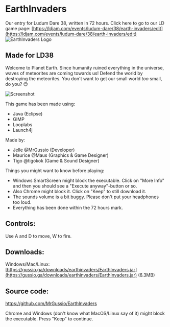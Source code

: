 # EarthInvaders
Our entry for Ludum Dare 38, written in 72 hours.
Click here to go to our LD game page: [https://ldjam.com/events/ludum-dare/38/earth-invaders/edit](https://ldjam.com/events/ludum-dare/38/earth-invaders/edit)
![EarthInvaders Logo](https://static.jam.vg/raw/2c2/z/15ee.png)
## Made for LD38

Welcome to Planet Earth. Since humanity ruined everything in the universe, waves of meteorites are coming towards us! Defend the world by destroying the meteorites. You don't want to get our small world *too* small, do you? :wink:

![Screenshot](https://static.jam.vg/raw/2c2/z/15f8.gif)

This game has been made using:
* Java (Eclipse)
* GIMP
* Looplabs
* Launch4j

Made by:
- Jelle @MrGussio (Developer)
- Maurice @Maus (Graphics & Game Designer)
- Tigo @tigokok (Game & Sound Designer)

Things you might want to know before playing:
- Windows SmartScreen might block the executable. Click on "More Info" and then you should see a "Execute anyway"-button or so.
- Also Chrome might block it. Click on "Keep" to still download it.
- The sounds volume is a bit buggy. Please don't put your headphones too loud.
- Everything has been done within the 72 hours mark.

## Controls:
Use A and D to move, W to fire.

## Downloads:
Windows/Mac/Linux: [https://gussio.ga/downloads/earthinvaders/EarthInvaders.jar](https://gussio.ga/downloads/earthinvaders/EarthInvaders.jar) (6.3MB)

## Source code:
https://github.com/MrGussio/EarthInvaders

Chrome and Windows (don't know what MacOS/Linux say of it) might block the executable. Press "Keep" to continue.

